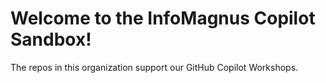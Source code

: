 # Welcome to the InfoMagnus Copilot Sandbox!

The repos in this organization support our GitHub Copilot Workshops.
